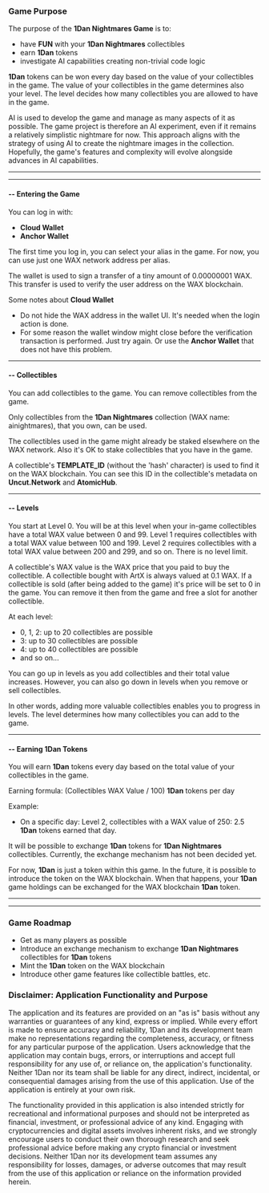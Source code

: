 ### Game Purpose

The purpose of the **1Dan Nightmares Game** is to:
- have **FUN** with your **1Dan Nightmares** collectibles
- earn **1Dan** tokens
- investigate AI capabilities creating non-trivial code logic

**1Dan** tokens can be won every day based on the value of your collectibles in the game.
The value of your collectibles in the game determines also your level. 
The level decides how many collectibles you are allowed to have in the game.

AI is used to develop the game and manage as many aspects of it as possible.
The game project is therefore an AI experiment, even if it remains a relatively simplistic nightmare for now.
This approach aligns with the strategy of using AI to create the nightmare images in the collection.
Hopefully, the game's features and complexity will evolve alongside advances in AI capabilities.

---
---

#### -- Entering the Game

You can log in with:
* **Cloud Wallet**
* **Anchor Wallet**

The first time you log in, you can select your alias in the game.
For now, you can use just one WAX network address per alias.

The wallet is used to sign a transfer of a tiny amount of 0.00000001 WAX.
This transfer is used to verify the user address on the WAX blockchain.

Some notes about **Cloud Wallet**
* Do not hide the WAX address in the wallet UI. It's needed when the login action is done.
* For some reason the wallet window might close before the verification transaction is performed. Just try again. Or use the **Anchor Wallet** that does not have this problem.

---

#### -- Collectibles

You can add collectibles to the game.
You can remove collectibles from the game.

Only collectibles from the **1Dan Nightmares** collection (WAX name: ainightmares), that you own, can be used.

The collectibles used in the game might already be staked elsewhere on the WAX network. 
Also it's OK to stake collectibles that you have in the game.

A collectible\'s **TEMPLATE_ID** (without the 'hash' character) is used to find it on the WAX blockchain. 
You can see this ID in the collectible's metadata on **Uncut.Network** and **AtomicHub**.

---

#### -- Levels

You start at Level 0. You will be at this level when your in-game collectibles have a total WAX value between 0 and 99.
Level 1 requires collectibles with a total WAX value between 100 and 199. 
Level 2 requires collectibles with a total WAX value between 200 and 299, and so on. 
There is no level limit.

A collectible's WAX value is the WAX price that you paid to buy the collectible.
A collectible bought with ArtX is always valued at 0.1 WAX.
If a collectible is sold (after being added to the game) it's price will be set to 0 in the game. 
You can remove it then from the game and free a slot for another collectible.

At each level:
- 0, 1, 2: up to 20 collectibles are possible
- 3: up to 30 collectibles are possible
- 4: up to 40 collectibles are possible
- and so on...

You can go up in levels as you add collectibles and their total value increases.
However, you can also go down in levels when you remove or sell collectibles.

In other words, adding more valuable collectibles enables you to progress in levels.
The level determines how many collectibles you can add to the game.

---

#### -- Earning **1Dan** Tokens

You will earn **1Dan** tokens every day based on the total value of your collectibles in the game.

Earning formula: (Collectibles WAX Value / 100) **1Dan** tokens per day

Example:
- On a specific day: Level 2, collectibles with a WAX value of 250: 2.5 **1Dan** tokens earned that day.

It will be possible to exchange **1Dan** tokens for **1Dan Nightmares** collectibles. 
Currently, the exchange mechanism has not been decided yet.

For now, **1Dan** is just a token within this game. 
In the future, it is possible to introduce the token on the WAX blockchain. 
When that happens, your **1Dan** game holdings can be exchanged for the WAX blockchain **1Dan** token.

---
---

### Game Roadmap

- Get as many players as possible
- Introduce an exchange mechanism to exchange **1Dan Nightmares** collectibles for **1Dan** tokens
- Mint the **1Dan** token on the WAX blockchain
- Introduce other game features like collectible battles, etc.

### Disclaimer: Application Functionality and Purpose

The application and its features are provided on an "as is" basis without any warranties or guarantees of any kind, express or implied. While every effort is made to ensure accuracy and reliability, 1Dan and its development team make no representations regarding the completeness, accuracy, or fitness for any particular purpose of the application. Users acknowledge that the application may contain bugs, errors, or interruptions and accept full responsibility for any use of, or reliance on, the application's functionality. Neither 1Dan nor its team shall be liable for any direct, indirect, incidental, or consequential damages arising from the use of this application. Use of the application is entirely at your own risk.

The functionality provided in this application is also intended strictly for recreational and informational purposes and should not be interpreted as financial, investment, or professional advice of any kind. Engaging with cryptocurrencies and digital assets involves inherent risks, and we strongly encourage users to conduct their own thorough research and seek professional advice before making any crypto financial or investment decisions. Neither 1Dan nor its development team assumes any responsibility for losses, damages, or adverse outcomes that may result from the use of this application or reliance on the information provided herein.



